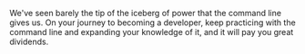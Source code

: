 We've seen barely the tip of the iceberg of power that the command line gives
us. On your journey to becoming a developer, keep practicing with the command
line and expanding your knowledge of it, and it will pay you great dividends.
